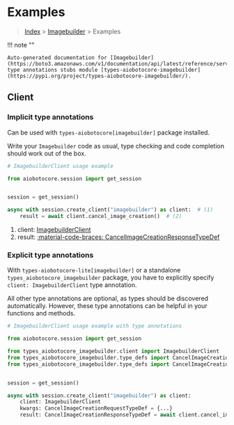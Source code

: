 # Examples

> [Index](../README.md) > [Imagebuilder](./README.md) > Examples

!!! note ""

    Auto-generated documentation for [Imagebuilder](https://boto3.amazonaws.com/v1/documentation/api/latest/reference/services/imagebuilder.html#imagebuilder)
    type annotations stubs module [types-aiobotocore-imagebuilder](https://pypi.org/project/types-aiobotocore-imagebuilder/).

## Client

### Implicit type annotations

Can be used with `types-aiobotocore[imagebuilder]` package installed.

Write your `Imagebuilder` code as usual,
type checking and code completion should work out of the box.



```python
# ImagebuilderClient usage example

from aiobotocore.session import get_session


session = get_session()

async with session.create_client("imagebuilder") as client:  # (1)
    result = await client.cancel_image_creation()  # (2)
```

1. client: [ImagebuilderClient](./client.md)
2. result: [:material-code-braces: CancelImageCreationResponseTypeDef](./type_defs.md#cancelimagecreationresponsetypedef) 






### Explicit type annotations

With `types-aiobotocore-lite[imagebuilder]`
or a standalone `types_aiobotocore_imagebuilder` package, you have to explicitly specify
`client: ImagebuilderClient` type annotation.

All other type annotations are optional, as types should be discovered automatically.
However, these type annotations can be helpful in your functions and methods.


```python
# ImagebuilderClient usage example with type annotations

from aiobotocore.session import get_session

from types_aiobotocore_imagebuilder.client import ImagebuilderClient
from types_aiobotocore_imagebuilder.type_defs import CancelImageCreationResponseTypeDef
from types_aiobotocore_imagebuilder.type_defs import CancelImageCreationRequestTypeDef


session = get_session()

async with session.create_client("imagebuilder") as client:
    client: ImagebuilderClient
    kwargs: CancelImageCreationRequestTypeDef = {...}
    result: CancelImageCreationResponseTypeDef = await client.cancel_image_creation(**kwargs)
```




